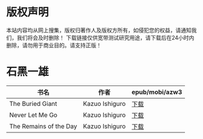 # 版权声明

本站内容均从网上搜集，版权归著作人及版权方所有，如侵犯您的权益，请通知我们，我们将会及时删除！ 下载链接仅供宽带测试研究用途，请下载后在24小时内删除，请勿用于商业目的。请支持正版！

# 石黑一雄

| 书名 | 作者 | epub/mobi/azw3 |
| --- | --- | --- |
| The Buried Giant | Kazuo Ishiguro | [下载](https://url89.ctfile.com/f/31084289-1357016653-9a3edb?p=8866) |
| Never Let Me Go | Kazuo Ishiguro | [下载](https://url89.ctfile.com/f/31084289-1357013593-c4885e?p=8866) |
| The Remains of the Day | Kazuo Ishiguro | [下载](https://url89.ctfile.com/f/31084289-1357013581-23b14c?p=8866) |
